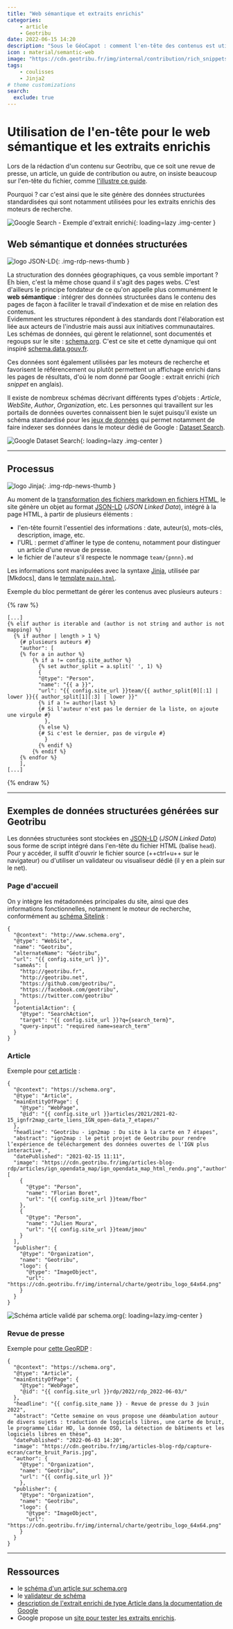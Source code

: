 ```yaml
---
title: "Web sémantique et extraits enrichis"
categories:
    - article
    - Geotribu
date: 2022-06-15 14:20
description: "Sous le GéoCapot : comment l'en-tête des contenus est utilisé pour générer des données structurées et extraits enrichis."
icon : material/semantic-web
image: "https://cdn.geotribu.fr/img/internal/contribution/rich_snippets/seo_extrait_enrichi_article_multi-auteurs.png"
tags:
    - coulisses
    - Jinja2
# theme customizations
search:
  exclude: true
---
```


# Utilisation de l'en-tête pour le web sémantique et les extraits enrichis

Lors de la rédaction d'un contenu sur Geotribu, que ce soit une revue de presse, un article, un guide de contribution ou autre, on insiste beaucoup sur l'en-tête du fichier, comme [l'illustre ce guide](/contribuer/guides/metadata_yaml_frontmatter/).

Pourquoi ? car c'est ainsi que le site génère des données structurées standardisées qui sont notamment utilisées pour les extraits enrichis des moteurs de recherche.

![Google Search - Exemple d'extrait enrichi](https://cdn.geotribu.fr/img/internal/contribution/rich_snippets/extrait_enrichi_google_dashboard_qgis.webp "Extrait enrichi sur une recherche Google"){: loading=lazy .img-center }

## Web sémantique et données structurées

![logo JSON-LD](https://cdn.geotribu.fr/img/logos-icones/programmation/json-ld.webp "logo JSON-LD"){: .img-rdp-news-thumb }

La structuration des données géographiques, ça vous semble important ? Eh bien, c'est la même chose quand il s'agit des pages webs. C'est d'ailleurs le principe fondateur de ce qu'on appelle plus communément le **web sémantique** : intégrer des données structurées dans le contenu des pages de façon à faciliter le travail d'indexation et de mise en relation des contenus.  
Evidemment les structures répondent à des standards dont l'élaboration est liée aux acteurs de l'industrie mais aussi aux initiatives communautaires. Les schémas de données, qui gèrent le relationnel, sont documentés et regoups sur le site : [schema.org](https://schema.org/). C'est ce site et cette dynamique qui ont inspiré [schema.data.gouv.fr](https://schema.data.gouv.fr/).

Ces données sont également utilisées par les moteurs de recherche et favorisent le référencement ou plutôt permettent un affichage enrichi dans les pages de résultats, d'où le nom donné par Google : extrait enrichi (_rich snippet_ en anglais).

Il existe de nombreux schémas décrivant différents types d'objets : _Article_, _WebSite_, _Author_, _Organization_, etc. Les personnes qui travaillent sur les portails de données ouvertes connaissent bien le sujet puisqu'il existe un schéma standardisé pour les [jeux de données](https://schema.org/Dataset) qui permet notamment de faire indexer ses données dans le moteur dédié de Google : [Dataset Search](https://datasetsearch.research.google.com/).

![Google Dataset Search](https://cdn.geotribu.fr/img/internal/contribution/rich_snippets/google_dataset_search_exemple_bornes_elec.webp "Google Dataset Search"){: loading=lazy .img-center }

----

## Processus

![logo Jinja](https://cdn.geotribu.fr/img/logos-icones/logiciels_librairies/jinja.png "logo Jinja"){: .img-rdp-news-thumb }

Au moment de la [transformation des fichiers markdown en fichiers HTML](/contribuer/internal/markdown_engine/), le site génère un objet au format [JSON-LD] (_JSON Linked Data_), intégré à la page HTML, à partir de plusieurs éléments :

- l'en-tête fournit l'essentiel des informations : date, auteur(s), mots-clés, description, image, etc.
- l'URL : permet d'affiner le type de contenu, notamment pour distinguer un article d'une revue de presse.
- le fichier de l'auteur s'il respecte le nommage `team/{pnnn}.md`

Les informations sont manipulées avec la syntaxe [Jinja](https://fr.wikipedia.org/wiki/Jinja_(moteur_de_template)), utilisée par [Mkdocs], dans le [template `main.html`](https://github.com/geotribu/website/blob/master/content/theme/main.html).

Exemple du bloc permettant de gérer les contenus avec plusieurs auteurs :

{% raw %}

```jinja
[...]
{% elif author is iterable and (author is not string and author is not mapping) %}
  {% if author | length > 1 %}
    {# plusieurs auteurs #}
    "author": [
    {% for a in author %}
        {% if a != config.site_author %}
          {% set author_split = a.split(' ', 1) %}
          {
          "@type": "Person",
          "name": "{{ a }}",
          "url": "{{ config.site_url }}team/{{ author_split[0][:1] | lower }}{{ author_split[1][:3] | lower }}"
          {% if a != author|last %}
          {# Si l'auteur n'est pas le dernier de la liste, on ajoute une virgule #}
            },
          {% else %}
          {# Si c'est le dernier, pas de virgule #}
            }
          {% endif %}
        {% endif %}
    {% endfor %}
    ],
[...]
```

{% endraw %}

----

## Exemples de données structurées générées sur Geotribu

Les données structurées sont stockées en [JSON-LD] (_JSON Linked Data_) sous forme de script intégré dans l'en-tête du fichier HTML (balise `head`). Pour y accéder, il suffit d'ouvrir le fichier source (++ctrl+u++ sur le navigateur) ou d'utiliser un validateur ou visualiseur dédié (il y en a plein sur le net).

### Page d'accueil

On y intègre les métadonnées principales du site, ainsi que des informations fonctionnelles, notamment le moteur de recherche, conformément au [schéma Sitelink](https://developers.google.com/search/docs/advanced/structured-data/sitelinks-searchbox) :

```jsonld
{
  "@context": "http://www.schema.org",
  "@type": "WebSite",
  "name": "Geotribu",
  "alternateName": "Géotribu",
  "url": "{{ config.site_url }}",
  "sameAs": [
    "http://geotribu.fr",
    "http://geotribu.net",
    "https://github.com/geotribu/",
    "https://facebook.com/geotribu",
    "https://twitter.com/geotribu"
  ],
  "potentialAction": {
    "@type": "SearchAction",
    "target": "{{ config.site_url }}?q={search_term}",
    "query-input": "required name=search_term"
  }
}
```

### Article

Exemple pour [cet article](/articles/2021/2021-02-15_ignfr2map_carte_liens_IGN_open-data_7_etapes/) :

```jsonld
{
  "@context": "https://schema.org",
  "@type": "Article",
  "mainEntityOfPage": {
    "@type": "WebPage",
    "@id": "{{ config.site_url }}articles/2021/2021-02-15_ignfr2map_carte_liens_IGN_open-data_7_etapes/"
  },
  "headline": "Geotribu - ign2map : Du site à la carte en 7 étapes",
  "abstract": "ign2map : le petit projet de Geotribu pour rendre l’expérience de téléchargement des données ouvertes de l'IGN plus interactive.",
  "datePublished": "2021-02-15 11:11",
  "image": "https://cdn.geotribu.fr/img/articles-blog-rdp/articles/ign_opendata_map/ign_opendata_map_html_rendu.png","author": [
    {
      "@type": "Person",
      "name": "Florian Boret",
      "url": "{{ config.site_url }}team/fbor"
    },
    {
      "@type": "Person",
      "name": "Julien Moura",
      "url": "{{ config.site_url }}team/jmou"
    }
  ],
  "publisher": {
    "@type": "Organization",
    "name": "Geotribu",
    "logo": {
      "@type": "ImageObject",
      "url": "https://cdn.geotribu.fr/img/internal/charte/geotribu_logo_64x64.png"
    }
  }
}
```

![Schéma article validé par schema.org](https://cdn.geotribu.fr/img/internal/contribution/rich_snippets/seo_extrait_enrichi_article_multi-auteurs.png "Schéma article validé par schema.org"){: loading=lazy.img-center }

### Revue de presse

Exemple pour [cette GeoRDP](/rdp/2022/rdp_2022-06-03/) :

```jsonld
{
  "@context": "https://schema.org",
  "@type": "Article",
  "mainEntityOfPage": {
    "@type": "WebPage",
    "@id": "{{ config.site_url }}rdp/2022/rdp_2022-06-03/"
  },
  "headline": "{{ config.site_name }} - Revue de presse du 3 juin 2022",
  "abstract": "Cette semaine on vous propose une déambulation autour de divers sujets : traduction de logiciels libres, une carte de bruit, le programme Lidar HD, la donnée OSO, la détection de bâtiments et les logiciels libres en thèse",
  "datePublished": "2022-06-03 14:20",
  "image": "https://cdn.geotribu.fr/img/articles-blog-rdp/capture-ecran/carte_bruit_Paris.jpg",
  "author": {
    "@type": "Organization",
    "name": "Geotribu",
    "url": "{{ config.site_url }}"
    },
  "publisher": {
    "@type": "Organization",
    "name": "Geotribu",
    "logo": {
      "@type": "ImageObject",
      "url": "https://cdn.geotribu.fr/img/internal/charte/geotribu_logo_64x64.png"
    }
  }
}
```

----

## Ressources

- le [schéma d'un article sur schema.org](https://schema.org/Article)
- le [validateur de schéma](https://validator.schema.org/)
- [description de l'extrait enrichi de type Article dans la documentation de Google](https://developers.google.com/search/docs/advanced/structured-data/article/)
- Google propose un [site pour tester les extraits enrichis](https://search.google.com/test/rich-results).

<!-- Liens de référence -->
[JSON-LD]: https://json-ld.org/
